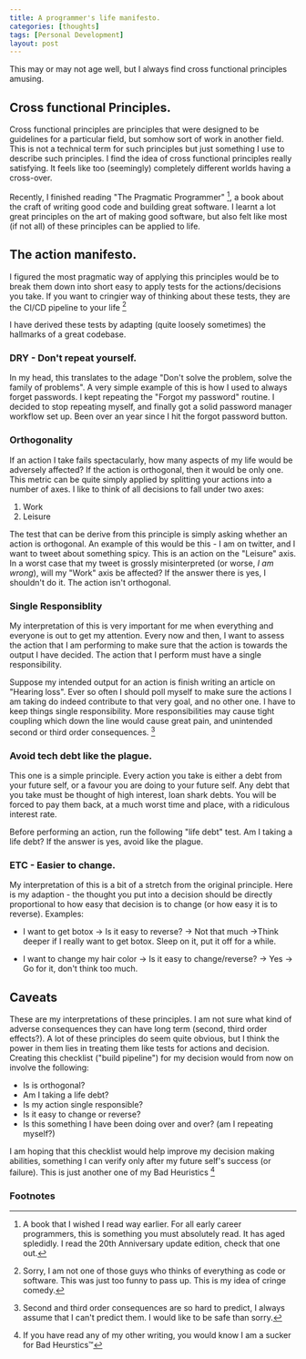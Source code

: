 ```yaml
---
title: A programmer's life manifesto.
categories: [thoughts]
tags: [Personal Development]
layout: post
---
```


This may or may not age well, but I always find cross functional principles amusing.

## Cross functional Principles.
Cross functional principles are principles that were designed to be guidelines for a particular field, but somhow sort of work in another field. This is not a technical term for such principles but just something I use to describe such principles. I find the idea of cross functional principles really satisfying. It feels like too (seemingly) completely different worlds having a cross-over. 

Recently, I finished reading "The Pragmatic Programmer" [^1], a book about the craft of writing good code and building great software. I learnt a lot great principles on the art of making good software, but also felt like most (if not all) of these principles can be applied to life. 

## The action manifesto.
I figured the most pragmatic way of applying this principles would be to break them down into short easy to apply tests for the actions/decisions you take. If you want to cringier way of thinking about these tests, they are the CI/CD pipeline to your life [^2]

I have derived these tests by adapting (quite loosely sometimes) the hallmarks of a great codebase.

### DRY - Don't repeat yourself.
 In my head, this translates to the adage "Don't solve the problem, solve the family of problems".
 A very simple example of this is how I used to always forget passwords. I kept repeating the "Forgot my password" routine. I decided to stop repeating myself, and finally got a solid password manager workflow set up. Been over an year since I hit the forgot password button.

### Orthogonality
If an action I take fails spectacularly, how many aspects of my life would be adversely affected? If the action is orthogonal, then it would be only one. This metric can be quite simply applied by splitting your actions into a number of axes. I like to think of all decisions to fall under two axes:
1. Work
2. Leisure

The test that can be derive from this principle is simply asking whether an action is orthogonal.
An example of this would be this - I am on twitter, and I want to tweet about something spicy. This is an action on the "Leisure" axis.
In a worst case that my tweet is grossly misinterpreted (or worse, *I am wrong*), will my "Work" axis be affected? If the answer there is yes, I shouldn't do it. The action isn't orthogonal.

### Single Responsiblity
My interpretation of this is very important for me when everything and everyone is out to get my attention. Every now and then, I want to assess the action that I am performing to make sure that the action is towards the output I have decided. The action that I perform must have a single responsibility.

Suppose my intended output for an action is finish writing an article on "Hearing loss". Ever so often I should poll myself to make sure the actions I am taking do indeed contribute to that very goal, and no other one. I have to keep things single responsibility. More responsibilities may cause tight coupling which down the line would cause great pain, and unintended second or third order consequences. [^3]

### Avoid tech debt like the plague.
This one is a simple principle. Every action you take is either a debt from your future self, or a favour you are doing to your future self. Any debt that you take must be thought of high interest, loan shark debts. You will be forced to pay them back, at a much worst time and place, with a ridiculous interest rate.

Before performing an action, run the following "life debt" test. Am I taking a life debt? If the answer is yes, avoid like the plague.

### ETC - Easier to change.
My interpretation of this is a bit of a stretch from the original principle. Here is my adaption - the thought you put into a decision should be directly proportional to how easy that decision is to change (or how easy it is to reverse).
Examples:
* I want to get botox -> Is it easy to reverse? -> Not that much ->Think deeper if I really want to get botox. Sleep on it, put it off for a while.

* I want to change my hair color -> Is it easy to change/reverse? -> Yes -> Go for it, don't think too much.

## Caveats
These are my interpretations of these principles. I am not sure what kind of adverse consequences they can have long term (second, third order effects?). A lot of these principles do seem quite obvious, but I think the power in them lies in treating them like tests for actions and decision. Creating this checklist ("build pipeline") for my decision would from now on involve the following:
- Is is orthogonal?
- Am I taking a life debt?
- Is my action single responsible?
- Is it easy to change or reverse?
- Is this something I have been doing over and over? (am I repeating myself?)

I am hoping that this checklist would help improve my decision making abilities, something I can verify only after my future self's success (or failure). This is just another one of my Bad Heuristics [^4]

### Footnotes

[^1]: A book that I wished I read way earlier. For all early career programmers, this is something you must absolutely read. It has aged spledidly. I read the 20th Anniversary update edition, check that one out.

[^2]: Sorry, I am not one of those guys who thinks of everything as code or software. This was just too funny to pass up. This is my idea of cringe comedy.

[^3]: Second and third order consequences are so hard to predict, I always assume that I can't predict them. I would like to be safe than sorry.

[^4]: If you have read any of my other writing, you would know I am a sucker for Bad Heurstics™